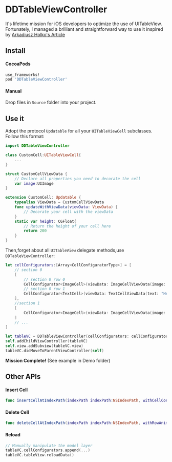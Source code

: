 # DDTableViewController


It's lifetime mission for iOS developers to optimize the use of UITableView. Fortunately, I managed a brilliant and straightforward way to use it inspired by [Arkadiusz Holko's Article](http://holko.pl/2016/01/05/typed-table-view-controller/)

## Install

#### CocoaPods

```ruby
use_frameworks!
pod 'DDTableViewController'
```

#### Manual
Drop files in `Source` folder into your project.


## Use it
Adopt the protocol `Updatable` for all your `UITableViewCell` subclasses. Follow this format:


```swift
import DDTableViewController

class CustomCell:UITableViewCell{
    ...
}

struct CustomCellViewData {
    // Declare all properties you need to decorate the cell
    var image:UIImage
}

extension CustomCell: Updatable {
    typealias ViewData = CustomCellViewData
    func updateWithViewData(viewData: ViewData) {
        // Decorate your cell with the viewData
    }
    static var height: CGFloat{
        // Return the height of your cell here
        return 200
    }
}
```

Then,forget about all `UITableView` delegate methods,use `DDTableViewController`:

```swift
let cellConfigurators:[Array<CellConfiguratorType>] = [
    // section 0
    [
        // section 0 row 0
        CellConfigurator<ImageCell>(viewData: ImageCellViewData(image: UIImage(named: "sample.png")!), initFromNib: false),
        // section 0 row 1
        CellConfigurator<TextCell>(viewData: TextCellViewData(text: "Hello World"), initFromNib: false)
    ],
    //section 1
    [
        CellConfigurator<ImageCell>(viewData: ImageCellViewData(image: UIImage(named: "sample2.png")!), initFromNib: false)
    ]
    // ...
]

let tableVC = DDTableViewController(cellConfigurators: cellConfigurators)
self.addChildViewController(tableVC)
self.view.addSubview(tableVC.view)
tableVC.didMoveToParentViewController(self)
```


**Mission Complete!** (See example in Demo folder)


## Other APIs

#### Insert Cell

```swift
func insertCellAtIndexPath(indexPath indexPath:NSIndexPath, withCellConfigurator cellConfigurator:CellConfiguratorType, RowAnimation animation:UITableViewRowAnimation)
```

#### Delete Cell

```swift
func deleteCellAtIndexPath(indexPath indexPath:NSIndexPath, withRowAnimation animation:UITableViewRowAnimation)
```

#### Reload

```swift
// Manually manipulate the model layer
tableVC.cellConfigurators.append(...)
tableVC.tableView.reloadData()
```
